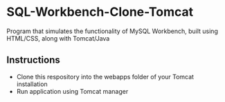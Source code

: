 # SQL-Workbench-Clone-Tomcat
Program that simulates the functionality of MySQL Workbench, built using HTML/CSS, along with Tomcat/Java

## Instructions
  - Clone this respository into the webapps folder of your Tomcat installation 
  - Run application using Tomcat manager
